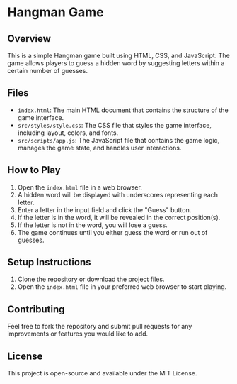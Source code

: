 # Hangman Game

## Overview
This is a simple Hangman game built using HTML, CSS, and JavaScript. The game allows players to guess a hidden word by suggesting letters within a certain number of guesses.

## Files
- `index.html`: The main HTML document that contains the structure of the game interface.
- `src/styles/style.css`: The CSS file that styles the game interface, including layout, colors, and fonts.
- `src/scripts/app.js`: The JavaScript file that contains the game logic, manages the game state, and handles user interactions.

## How to Play
1. Open the `index.html` file in a web browser.
2. A hidden word will be displayed with underscores representing each letter.
3. Enter a letter in the input field and click the "Guess" button.
4. If the letter is in the word, it will be revealed in the correct position(s).
5. If the letter is not in the word, you will lose a guess.
6. The game continues until you either guess the word or run out of guesses.

## Setup Instructions
1. Clone the repository or download the project files.
2. Open the `index.html` file in your preferred web browser to start playing.

## Contributing
Feel free to fork the repository and submit pull requests for any improvements or features you would like to add.

## License
This project is open-source and available under the MIT License.